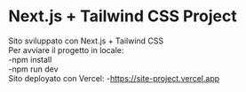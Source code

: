 # Next.js + Tailwind CSS Project
Sito sviluppato con Next.js + Tailwind CSS  <br/>
Per avviare il progetto in locale: <br/>
    -npm install <br/>
    -npm run dev <br/>
Sito deployato con Vercel:
    -https://site-project.vercel.app
